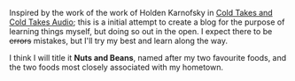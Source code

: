Inspired by the work of the work of Holden Karnofsky in [Cold Takes and Cold Takes Audio](https://www.cold-takes.com); this is a initial attempt to create a blog for the purpose of learning things myself, but doing so out in the open. I expect there to be ~~errors~~ mistakes, but I'll try my best and learn along the way.

I think I will title it **Nuts and Beans**, named after my two favourite foods, and the two foods most closely associated with my hometown.